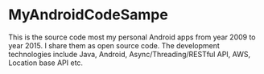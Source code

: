 # MyAndroidCodeSampe
This is the source code most my personal Android apps from year 2009 to year 2015. I share them as open source code. The development technologies include Java, Android, Async/Threading/RESTful API, AWS, Location base API etc.
